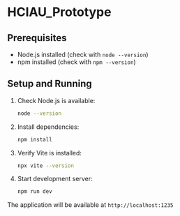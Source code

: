 # HCIAU_Prototype

## Prerequisites
- Node.js installed (check with `node --version`)
- npm installed (check with `npm --version`)

## Setup and Running
1. Check Node.js is available:
   ```bash
   node --version
   ```

2. Install dependencies:
   ```bash
   npm install
   ```

3. Verify Vite is installed:
   ```bash
   npx vite --version
   ```

4. Start development server:
   ```bash
   npm run dev
   ```

The application will be available at `http://localhost:1235`